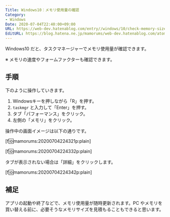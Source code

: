 ```yaml
---
Title: Windows10：メモリ使用量の確認
Category:
- Windows
Date: 2020-07-04T22:40:00+09:00
URL: https://web-dev.hatenablog.com/entry//windows/10/check-memory-size
EditURL: https://blog.hatena.ne.jp/mamorums/web-dev.hatenablog.com/atom/entry/8599973812318510610
---
```


Windows10 だと、タスクマネージャーでメモリ使用量が確認できます。

※ メモリの速度やフォームファクターも確認できます。


## 手順
下のように操作していきます。

1. Windowsキーを押しながら「R」を押す。
2. `taskmgr` と入力して「Enter」を押す。
3. タブ「パフォーマンス」をクリック。
4. 左側の「メモリ」をクリック。

操作中の画面イメージは以下の通りです。

[f:id:mamorums:20200704224321p:plain]

[f:id:mamorums:20200704224332p:plain]


タブが表示されない場合は「詳細」をクリックします。

[f:id:mamorums:20200704224342p:plain]


## 補足
アプリの起動や終了などで、メモリ使用量が随時更新されます。PC やメモリを買い替える前に、必要そうなメモリサイズを見積もることもできると思います。
